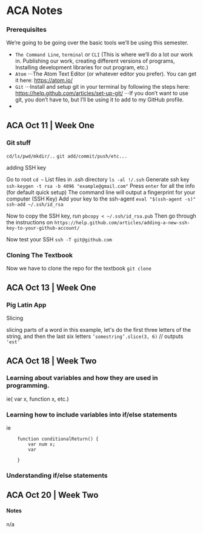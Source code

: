 # ACA Notes

### Prerequisites

We’re going to be going over the basic tools we’ll be using this semester.

- `The Command Line`, `terminal` or `CLI` (This is where we’ll do a lot our work in. Publishing our work, creating different versions of programs, Installing development libraries for out program, etc.)
- `Atom`
⋅⋅⋅The Atom Text Editor (or whatever editor you prefer). You can get it here: <https://atom.io/>
- `Git`
⋅⋅⋅Install and setup git in your terminal by following the steps here: <https://help.github.com/articles/set-up-git/>
⋅⋅⋅If you don’t want to use git, you don’t have to, but I’ll be using it to add to my GitHub profile.
- 





## ACA Oct 11 | Week One


### Git stuff

`cd/ls/pwd/mkdir/..`
`git add/commit/push/etc...`

adding SSH key

Go to root
`cd ~`
List files in .ssh directory 
`ls -al !/.ssh`
Generate ssh key
`ssh-keygen -t rsa -b 4096 "example@gmail.com"`
Press `enter` for all the info (for default quick setup)
The command line will output a fingerprint for your computer (SSH Key)
Add your key to the ssh-agent
`eval "$(ssh-agent -s)"`
`ssh-add ~/.ssh/id_rsa`

Now to copy the SSH key, run
`pbcopy < ~/.ssh/id_rsa.pub`
Then go through the instructions on `https://help.github.com/articles/adding-a-new-ssh-key-to-your-github-account/`

Now test your SSH
`ssh -T git@github.com`


### Cloning The Textbook

Now we have to clone the repo for the textbook
`git clone `








## ACA Oct 13 | Week One



### Pig Latin App

Slicing

slicing parts of a word
in this example, let's do the first three letters of the  string, and then the last six letters
` ’somestring’.slice(3, 6) `
// outputs
` 'est' `








## ACA Oct 18 | Week Two

### Learning about variables and how they are used in programming.
ie( var x, function x, etc.)

### Learning how to include variables into if/else statements
ie
```
    function conditionalReturn() {
        var num x;
        var
    
    }
```
    
### Understanding if/else statements



## ACA Oct 20 | Week Two







#### Notes
n/a